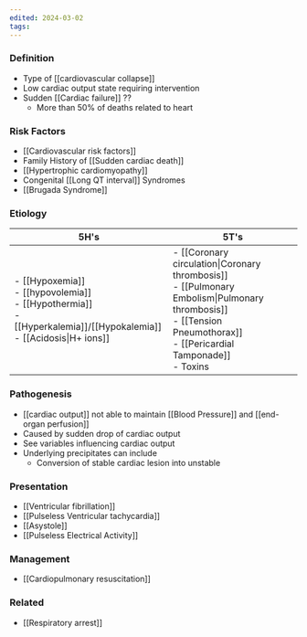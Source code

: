 ```yaml
---
edited: 2024-03-02
tags:
---
```

### Definition
- Type of [[cardiovascular collapse]] 
- Low cardiac output state requiring intervention
- Sudden [[Cardiac failure]] ??
	- More than 50% of deaths related to heart
 
### Risk Factors
- [[Cardiovascular risk factors]] 
- Family History of [[Sudden cardiac death]] 
- [[Hypertrophic cardiomyopathy]] 
- Congenital [[Long QT interval]] Syndromes
- [[Brugada Syndrome]] 

### Etiology

| **5H's**                                                                                                                   | **5T's**                                                                                                                                                                   |
| -------------------------------------------------------------------------------------------------------------------------- | -------------------------------------------------------------------------------------------------------------------------------------------------------------------------- |
| - [[Hypoxemia]]<br>- [[hypovolemia]]<br>- [[Hypothermia]]<br>- [[Hyperkalemia]]/[[Hypokalemia]]<br>- [[Acidosis\|H+ ions]] | - [[Coronary circulation\|Coronary thrombosis]]<br>- [[Pulmonary Embolism\|Pulmonary thrombosis]]<br>- [[Tension Pneumothorax]]<br>- [[Pericardial Tamponade]]<br>- Toxins |
### Pathogenesis
- [[cardiac output]] not able to maintain [[Blood Pressure]] and [[end-organ perfusion]] 
- Caused by sudden drop of cardiac output
- See variables influencing cardiac output
- Underlying precipitates can include
	- Conversion of stable cardiac lesion into unstable
### Presentation
- [[Ventricular fibrillation]]
- [[Pulseless Ventricular tachycardia]]
- [[Asystole]] 
- [[Pulseless Electrical Activity]]
### Management
- [[Cardiopulmonary resuscitation]] 
### Related
- [[Respiratory arrest]] 


